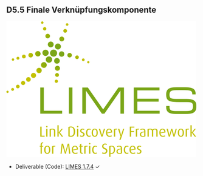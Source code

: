 ## D5.5 Finale Verknüpfungskomponente

![](../Medien/AP5.1-Limes.png)

- Deliverable (Code): [LIMES 1.7.4](https://github.com/dice-group/LIMES/releases/tag/1.7.4) ✓

